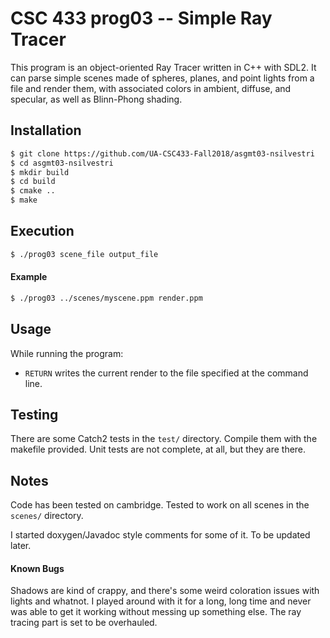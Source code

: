 # CSC 433 prog03 -- Simple Ray Tracer

This program is an object-oriented Ray Tracer written in C++ with SDL2. It can parse simple scenes made of spheres, planes, and point lights from a file and render them, with associated colors in ambient, diffuse, and specular, as well as Blinn-Phong shading.

## Installation

```bash
$ git clone https://github.com/UA-CSC433-Fall2018/asgmt03-nsilvestri
$ cd asgmt03-nsilvestri
$ mkdir build
$ cd build
$ cmake ..
$ make
```

## Execution
```bash
$ ./prog03 scene_file output_file
```
#### Example
```bash
$ ./prog03 ../scenes/myscene.ppm render.ppm
```

## Usage

While running the program:
* `RETURN` writes the current render to the file specified at the command line.

## Testing

There are some Catch2 tests in the `test/` directory. Compile them with the makefile provided. Unit tests are not complete, at all, but they are there.

## Notes

Code has been tested on cambridge. Tested to work on all scenes in the `scenes/` directory.

I started doxygen/Javadoc style comments for some of it. To be updated later.

#### Known Bugs

Shadows are kind of crappy, and there's some weird coloration issues with lights and whatnot. I played around with it for a long, long time and never was able to get it working without messing up something else. The ray tracing part is set to be overhauled.